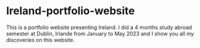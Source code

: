 # Ireland-portfolio-website
This is a portfolio website presenting Ireland. I did a 4 months study abroad semester at Dublin, Irlande from January to May 2023 and I show you all my discoveries on this website.  
